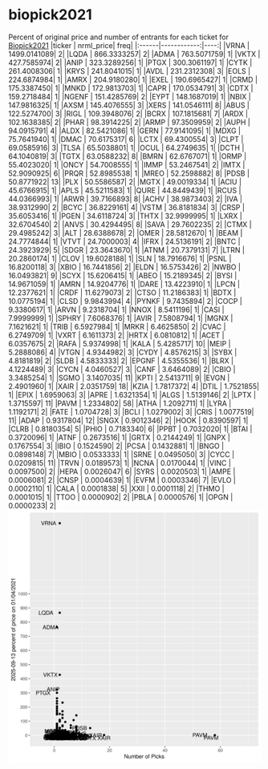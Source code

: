 # biopick2021
Percent of original price and number of entrants for each ticket for [Biopick2021](https://twitter.com/hashtag/Biopick2021)
|ticker |   nrml_price| freq|
|:------|------------:|----:|
|VRNA   | 1499.0141089|    2|
|LQDA   |  866.3333257|    2|
|ADMA   |  763.5071759|    1|
|VKTX   |  427.7585974|    2|
|ANIP   |  323.3289256|    1|
|PTGX   |  300.3061197|    1|
|CYTK   |  261.4008306|    1|
|KRYS   |  241.8041015|    1|
|AVDL   |  231.2312308|    3|
|EOLS   |  224.6874984|    1|
|AMRX   |  204.9180280|    1|
|EXEL   |  190.6965427|    1|
|CRMD   |  175.3387450|    1|
|MNKD   |  172.9813703|    1|
|CAPR   |  170.0534791|    3|
|CDTX   |  159.2718484|    1|
|NGENF  |  151.4285769|    2|
|EYPT   |  148.1687019|    1|
|NBIX   |  147.9816325|    1|
|AXSM   |  145.4076555|    3|
|XERS   |  141.0546111|    8|
|ABUS   |  122.5274700|    3|
|RIGL   |  109.3948076|    2|
|BCRX   |  107.1815681|    7|
|ARDX   |  102.1638385|    2|
|PHAR   |   98.3914225|    2|
|ARMP   |   97.3509959|    2|
|AUPH   |   94.0915791|    4|
|ALDX   |   82.5421086|    1|
|GERN   |   77.9141095|    1|
|MDXG   |   75.7641940|    1|
|DMAC   |   70.6175317|    6|
|LCTX   |   69.4300554|    3|
|CLPT   |   69.0585916|    3|
|TLSA   |   65.5038801|    1|
|OCUL   |   64.2749635|    1|
|DCTH   |   64.1040819|    3|
|TGTX   |   63.0588232|    8|
|BMRN   |   62.6767071|    1|
|ORMP   |   55.4023020|    1|
|ONCY   |   54.7008555|    1|
|IMMP   |   53.2467541|    2|
|IMTX   |   52.9090925|    6|
|PRQR   |   52.8985538|    1|
|MREO   |   52.2598882|    8|
|PDSB   |   50.8771922|   13|
|PLX    |   50.5586587|    2|
|MGTX   |   49.0019334|    1|
|ACIU   |   45.6766915|    1|
|APLS   |   45.5211583|    1|
|QURE   |   44.8449439|    1|
|RCUS   |   44.0366993|    1|
|ARWR   |   39.7166893|    8|
|ACHV   |   38.9873403|    2|
|IVA    |   38.9312990|    2|
|BCYC   |   36.8229161|    4|
|VSTM   |   36.8181834|    3|
|CRSP   |   35.6053416|    1|
|PGEN   |   34.6118724|    3|
|THTX   |   32.9999995|    1|
|LXRX   |   32.6704540|    2|
|ANVS   |   30.4294495|    8|
|SAVA   |   29.7602235|    2|
|CTMX   |   29.4985242|    3|
|ALT    |   28.6388678|    2|
|OMER   |   28.5812670|    1|
|BEAM   |   24.7774844|    1|
|VTVT   |   24.7000003|    4|
|IFRX   |   24.5136191|    2|
|BNTC   |   24.3923929|    5|
|SDGR   |   23.3643670|    1|
|ATNM   |   20.7379131|    7|
|LTRN   |   20.2860174|    1|
|CLOV   |   19.6028188|    1|
|SLN    |   18.7916676|    1|
|PSNL   |   16.8200118|    3|
|XBIO   |   16.7441856|    2|
|ELDN   |   16.5753426|    2|
|NWBO   |   16.0493821|    9|
|SCYX   |   15.6206415|    1|
|ABEO   |   15.2189345|    2|
|BYSI   |   14.9671059|    1|
|AMRN   |   14.9204776|    1|
|DARE   |   13.4223910|    1|
|LPCN   |   12.2377621|    1|
|CRDF   |   11.6279073|    2|
|CTSO   |   11.2186383|    1|
|BDTX   |   10.0775194|    1|
|CLSD   |    9.9843994|    4|
|PYNKF  |    9.7435894|    2|
|COCP   |    9.3380617|    1|
|ARVN   |    9.2318704|    1|
|NNOX   |    8.5411196|    1|
|CASI   |    7.9999999|    1|
|SPHRY  |    7.6068376|    1|
|AVIR   |    7.5808794|    1|
|MGNX   |    7.1621621|    1|
|TRIB   |    6.5927984|    1|
|MRKR   |    6.4625850|    2|
|CVAC   |    6.2749709|    1|
|VXRT   |    6.1611373|    2|
|HRTX   |    6.0810812|    1|
|ACET   |    6.0357675|    2|
|RAFA   |    5.9374998|    1|
|KALA   |    5.4285717|   10|
|MEIP   |    5.2888086|    4|
|VTGN   |    4.9344982|    3|
|CYDY   |    4.8576215|    3|
|SYBX   |    4.8181819|    2|
|SLDB   |    4.5833333|    2|
|EPGNF  |    4.5355536|    1|
|BLRX   |    4.1224489|    3|
|CYCN   |    4.0460527|    3|
|CANF   |    3.6464089|    2|
|CBIO   |    3.3485254|    1|
|SGMO   |    3.1407035|   11|
|KPTI   |    2.5413711|    9|
|EVGN   |    2.4901960|    1|
|XAIR   |    2.0351759|   18|
|KZIA   |    1.7817372|    4|
|DTIL   |    1.7521855|    1|
|EPIX   |    1.6959063|    3|
|APRE   |    1.6321354|    1|
|ALGS   |    1.5139146|    2|
|LPTX   |    1.3715597|   11|
|PAVM   |    1.2334802|   58|
|ATHA   |    1.2092711|    1|
|LYRA   |    1.1192171|    2|
|FATE   |    1.0704728|    3|
|BCLI   |    1.0279002|    3|
|CRIS   |    1.0077519|   11|
|ADAP   |    0.9317804|   12|
|SNGX   |    0.9012346|    2|
|HOOK   |    0.8390597|    1|
|CLRB   |    0.8180354|    5|
|PHIO   |    0.7183340|    6|
|PPBT   |    0.7032020|    1|
|BTAI   |    0.3720096|    1|
|ATNF   |    0.2673516|    1|
|GRTX   |    0.2144249|    1|
|GNPX   |    0.1767554|    3|
|IBIO   |    0.1524590|    2|
|PCSA   |    0.1432881|    1|
|BNGO   |    0.0898148|    7|
|MBIO   |    0.0533333|    1|
|SRNE   |    0.0495050|    3|
|CYCC   |    0.0209815|   11|
|TRVN   |    0.0189573|    1|
|NCNA   |    0.0170044|    1|
|VINC   |    0.0097500|    2|
|HEPA   |    0.0026047|    6|
|SYRS   |    0.0020503|    1|
|AMPE   |    0.0006081|    2|
|CNSP   |    0.0004639|    1|
|EVFM   |    0.0003346|    7|
|EVLO   |    0.0002110|    1|
|CALA   |    0.0001838|    5|
|XXII   |    0.0001118|    2|
|THMO   |    0.0001015|    1|
|TTOO   |    0.0000902|    2|
|PBLA   |    0.0000576|    1|
|OPGN   |    0.0000233|    2|
![retvspicks](biopicks.png?raw=true)
